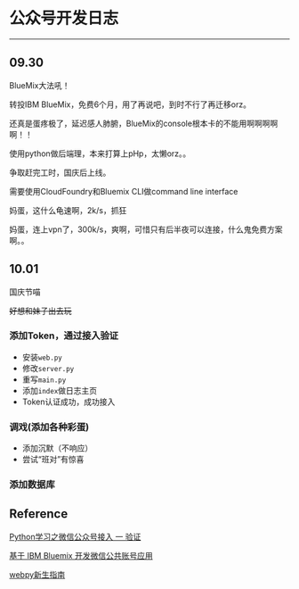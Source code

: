 # 公众号开发日志

---

## 09.30

BlueMix大法吼！

转投IBM BlueMix，免费6个月，用了再说吧，到时不行了再迁移orz。

还真是蛋疼极了，延迟感人肺腑，BlueMix的console根本卡的不能用啊啊啊啊啊！！

使用python做后端理，本来打算上pHp，太懒orz。。

争取赶完工时，国庆后上线。

需要使用CloudFoundry和Bluemix CLI做command line interface

妈蛋，这什么龟速啊，2k/s，抓狂

妈蛋，连上vpn了，300k/s，爽啊，可惜只有后半夜可以连接，什么鬼免费方案啊。。

## 10.01

国庆节喵

<del>好想和妹子出去玩</del>

### 添加Token，通过接入验证

* 安装`web.py`
* 修改`server.py`
* 重写`main.py`
* 添加`index`做日志主页
* Token认证成功，成功接入

### 调戏(添加各种彩蛋)

* 添加沉默（不响应）
* 尝试“班对”有惊喜

### 添加数据库



## Reference

[Python学习之微信公众号接入 一 验证](https://my.oschina.net/bxxfighting/blog/388996)

[基于 IBM Bluemix 开发微信公共账号应用](http://www.ibm.com/developerworks/cn/cloud/library/cl-bluemix-weixin/)

[webpy新生指南](http://webpy.org/docs/0.3/tutorial.zh-cn)



